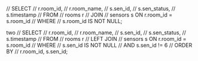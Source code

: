// SELECT
//     r.room_id,
//     r.room_name,
//     s.sen_id,
//     s.sen_status,
//     s.timestamp
// FROM
//     rooms r
// JOIN
//     sensors s ON r.room_id = s.room_id
// WHERE
//     s.room_id IS NOT NULL;



two 
// SELECT
//     r.room_id,
//     r.room_name,
//     s.sen_id,
//     s.sen_status,
//     s.timestamp
// FROM
//     rooms r
// LEFT JOIN
//     sensors s ON r.room_id = s.room_id
// WHERE
//     s.sen_id IS NOT NULL
//     AND s.sen_id != 6
// ORDER BY
//     r.room_id, s.sen_id;
